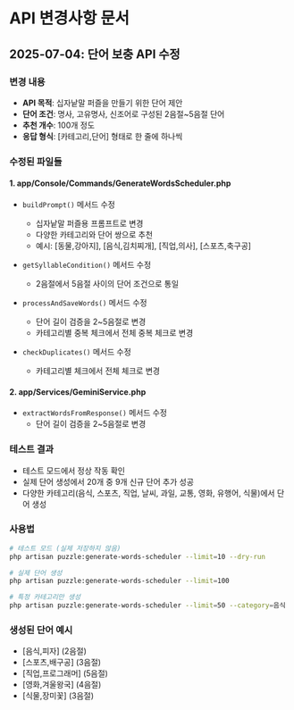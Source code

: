 # API 변경사항 문서

## 2025-07-04: 단어 보충 API 수정

### 변경 내용
- **API 목적**: 십자낱말 퍼즐을 만들기 위한 단어 제안
- **단어 조건**: 명사, 고유명사, 신조어로 구성된 2음절~5음절 단어
- **추천 개수**: 100개 정도
- **응답 형식**: [카테고리,단어] 형태로 한 줄에 하나씩

### 수정된 파일들

#### 1. app/Console/Commands/GenerateWordsScheduler.php
- `buildPrompt()` 메서드 수정
  - 십자낱말 퍼즐용 프롬프트로 변경
  - 다양한 카테고리와 단어 쌍으로 추천
  - 예시: [동물,강아지], [음식,김치찌개], [직업,의사], [스포츠,축구공]

- `getSyllableCondition()` 메서드 수정
  - 2음절에서 5음절 사이의 단어 조건으로 통일

- `processAndSaveWords()` 메서드 수정
  - 단어 길이 검증을 2~5음절로 변경
  - 카테고리별 중복 체크에서 전체 중복 체크로 변경

- `checkDuplicates()` 메서드 수정
  - 카테고리별 체크에서 전체 체크로 변경

#### 2. app/Services/GeminiService.php
- `extractWordsFromResponse()` 메서드 수정
  - 단어 길이 검증을 2~5음절로 변경

### 테스트 결과
- 테스트 모드에서 정상 작동 확인
- 실제 단어 생성에서 20개 중 9개 신규 단어 추가 성공
- 다양한 카테고리(음식, 스포츠, 직업, 날씨, 과일, 교통, 영화, 유행어, 식물)에서 단어 생성

### 사용법
```bash
# 테스트 모드 (실제 저장하지 않음)
php artisan puzzle:generate-words-scheduler --limit=10 --dry-run

# 실제 단어 생성
php artisan puzzle:generate-words-scheduler --limit=100

# 특정 카테고리만 생성
php artisan puzzle:generate-words-scheduler --limit=50 --category=음식
```

### 생성된 단어 예시
- [음식,피자] (2음절)
- [스포츠,배구공] (3음절)
- [직업,프로그래머] (5음절)
- [영화,겨울왕국] (4음절)
- [식물,장미꽃] (3음절) 